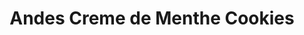 ---
layout: recipe
title: "Andes Creme de Menthe Cookies"
image: Andes-Creme-de-Menthe-Cookies.jpg
imagecredit: https://tootsie.com/recipes/
yield: 4 dozen cookies

ingredients:
- ½ cup salted butter - softened
- ¾ cup dark brown sugar
- ½ cup white granulated sugar
- 1 tsp. baking soda
- 1 tsp. baking powder
- 2 tsp. vanilla extract
- 2 eggs
- 1 package (10 oz.) Andes® Crème de Menthe Baking Chips or 2 packages 4.67 oz Andes Crème de Menthe or Toffee Crunch Thins, chopped.
- 2-2/3 cups sifted all-purpose flour

directions:
- Preheat oven to 350° F.
- Blend butter, sugars, baking soda, baking powder, vanilla and eggs until mixed.
- Stir in Andes Baking Chips and then flour.
- Chill approximately one hour in the refrigerator.
- Measure out approximately 1 oz. of dough.
- Form a ball and slightly flatten. Raise oven rack one level above the middle and bake on non-stick baking pans.
- Bake at 350° F for approximately 8 - 10 minutes.
- Cool on pans for two minutes before removing.
---